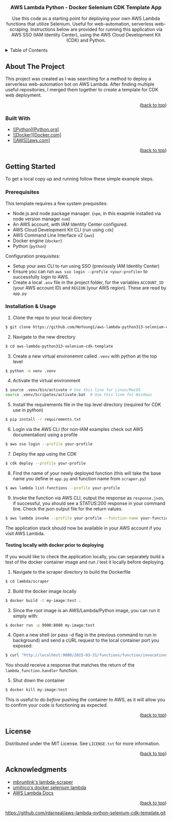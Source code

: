 <a name="readme-top"></a>

<!-- PROJECT LOGO -->
<br />
<div align="center">
<h3 align="center">AWS Lambda Python - Docker Selenium CDK Template App</h3>

  <p align="center">
	Use this code as a starting point for deploying your own AWS Lambda functions that utilize Selenium. Useful for web-automation, serverless web-scraping.
	Instructions below are provided for running this application via AWS SSO (IAM Identity Center), using the AWS Cloud Development Kit (CDK) and Python.
    <br />
  </p>
</div>



<!-- TABLE OF CONTENTS -->
<details>
  <summary>Table of Contents</summary>
  <ol>
    <li>
      <a href="#about-the-project">About The Project</a>
      <ul>
        <li><a href="#built-with">Built With</a></li>
      </ul>
    </li>
    <li>
      <a href="#getting-started">Getting Started</a>
      <ul>
        <li><a href="#prerequisites">Prerequisites</a></li>
        <li><a href="#installation">Installation</a></li>
      </ul>
    </li>
    <li><a href="#usage">Usage</a></li>
    <li><a href="#roadmap">Roadmap</a></li>
    <li><a href="#contributing">Contributing</a></li>
    <li><a href="#license">License</a></li>
    <li><a href="#contact">Contact</a></li>
    <li><a href="#acknowledgments">Acknowledgments</a></li>
  </ol>
</details>



<!-- ABOUT THE PROJECT -->
## About The Project

This project was created as I was searching for a method to deploy a serverless web-automation bot on AWS Lambda. After finding multiple useful repositories, I merged them together to create a template for CDK web deployment.

<p align="right">(<a href="#readme-top">back to top</a>)</p>



### Built With

* [![Python][Python.org]][python-url]
* [![Docker][Docker.com]][Docker-url]
* [![AWS][aws.com]][aws-url]

<p align="right">(<a href="#readme-top">back to top</a>)</p>



<!-- GETTING STARTED -->
## Getting Started

To get a local copy up and running follow these simple example steps.

### Prerequisites

This template requires a few system prequisites:
- Node.js and node package manager. (`npm`, in this exapmle installed via node version manager `nvm`)
- An AWS account, with IAM Identity Center configured.
- AWS Cloud Development Kit CLI (run using `cdk`)
- AWS Command Line Interface v2 (`aws`)
- Docker engine (`docker`)
- Python (`python`)

Configuration prequisites:
- Setup your aws CLI to run using SSO (previously IAM Identity Center)
- Ensure you can run `aws sso login --profile <your-profile>` to successfully login to AWS.
- Create a local `.env` file in the project folder, for the variables `ACCOUNT_ID` (your AWS account ID) and `REGION` (your AWS region). These are read by `app.py`


### Installation & Usage

1. Clone the repo to your local directory
```sh
$ git clone https://github.com/HoYoung1/aws-lambda-python313-selenium-cdk-template.git
```

2. Navigate to the new directory
```sh
$ cd aws-lambda-python313-selenium-cdk-template
```

3. Create a new virtual environemnt called `.venv` with python at the top level
```sh
$ python -m venv .venv
```

4. Activate the virtual environment
```sh
$ source .venv/bin/activate # Use this line for Linux/MacOS
source .venv/Scripates/activate.bat  # Use this line for Windows
```

5. Install the requirements file in the top level directory (required for CDK use in python)
```sh
$ pip install -r requirements.txt
```

6. Login via the AWS CLI (for non-IAM examples check out AWS documentation) using a profile
```sh
$ aws sso login --profile your-profile
```

7. Deploy the app using the CDK
```sh
$ cdk deploy --profile your-profile
```

8. Find the name of your newly deployed function (this will take the base name you define in `app.py` and function name from `scraper.py`)
```sh
$ aws lambda list-functions --profile your-profile
```

9. Invoke the function via AWS CLI, output the response as `response.json`, if successful, you should see a STATUS:200 response in your command line. Check the json output file for the return values.
```sh
$ aws lambda invoke --profile your-profile --function-name your-function-name-copied-from-step-8 response.json
```

The application stack should now be available in your AWS account if you visit AWS Lambda.

#### Testing locally with docker prior to deploying
If you would like to check the application locally, you can separately build a test of the docker container image and run / test it locally before deploying.

1. Navigate to the scraper directory to build the Dockerfile
```sh
$ cd lambda/scraper
```

2. Build the docker image locally
```sh
$ docker build -t my-image:test .
```

3. Since the root image is an AWS/Lambda/Python image, you can run it simply with:
```sh
$ docker run -p 9000:8080 my-image:test

```

4. Open a new shell (or pass -d flag in the previous command to run in background) and send a cURL request to the local container port you exposed:
```sh
$ curl "http://localhost:9000/2015-03-31/functions/function/invocations" -d '{"payload":"this is optional"}'
```

You should receive a response that matches the return of the `lambda_function.handler` function.

5. Shut down the container
```sh
$ docker kill my-image:test
```

This is useful to do _before_ pushing the container to AWS, as it will allow you to confirm your code is functioning as expected.

<p align="right">(<a href="#readme-top">back to top</a>)</p>



<!-- LICENSE -->
## License

Distributed under the MIT License. See `LICENSE.txt` for more information.

<p align="right">(<a href="#readme-top">back to top</a>)</p>



<!-- ACKNOWLEDGMENTS -->
## Acknowledgments

* [mbruntink's lambda-scraper](https://github.com/mbruntink/lambda-scraper/)
* [umihico's docker selenium lambda](https://github.com/umihico/docker-selenium-lambda)
* [AWS Lambda Docs](https://docs.aws.amazon.com/lambda/latest/dg/python-image.html#python-alt-test)

<p align="right">(<a href="#readme-top">back to top</a>)</p>



<!-- MARKDOWN LINKS & IMAGES -->
[python-url]: https://python.org
[Docker-url]: https://docker.com
[aws-url]:https://aws.amazon.com



<!-- ORIGINAL REPOSITORY  -->
https://github.com/rdarneal/aws-lambda-python-selenium-cdk-template.git
